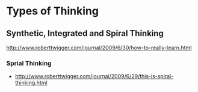 # Types of Thinking
## Synthetic, Integrated and Spiral Thinking
http://www.roberttwigger.com/journal/2009/6/30/how-to-really-learn.html

### Sprial Thinking
- http://www.roberttwigger.com/journal/2009/6/29/this-is-spiral-thinking.html
